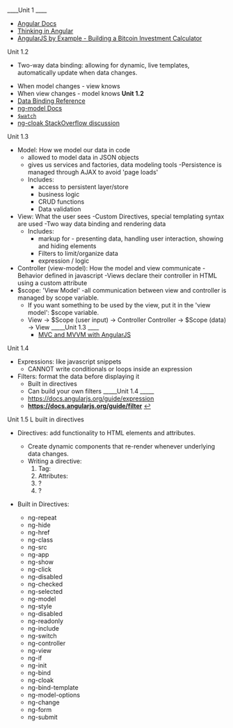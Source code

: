 ____Unit 1 ____
* [Angular Docs](https://docs.angularjs.org/api)
* [Thinking in Angular](http://stackoverflow.com/questions/14994391/thinking-in-angularjs-if-i-have-a-jquery-background/15012542#15012542)
* [AngularJS by Example - Building a Bitcoin Investment Calculator](https://github.com/mjhea0/thinkful-angular)

Unit 1.2
 - Two-way data binding: allowing for dynamic, live templates, automatically update when data changes.
  * When model changes - view knows
  * When view changes - model knows
  ____Unit 1.2____
  * [Data Binding Reference](https://docs.angularjs.org/guide/databinding)
  * [ng-model Docs](https://docs.angularjs.org/api/ng/directive/ngModel)
  * [`$watch`](https://www.ng-book.com/p/The-Digest-Loop-and-apply/)
  * [ng-cloak StackOverflow discussion](http://stackoverflow.com/questions/12866447/prevent-double-curly-brace-notation-from-displaying-momentarily-before-angular-j)

Unit 1.3
* Model: How we model our data in code
  - allowed to model data in JSON objects
  - gives us services and factories, data modeling tools
  -Persistence is managed through AJAX to avoid 'page loads'
  - Includes:
    * access to persistent layer/store
    * business logic
    * CRUD functions
    * Data validation
* View: What the user sees
  -Custom Directives, special templating syntax are used
  -Two way data binding and rendering data
  - Includes:
    * markup for - presenting data, handling user interaction, showing and hiding elements
    * Filters to limit/organize data
    * expression / logic
* Controller (view-model): How the model and view communicate
  -Behavior defined in javascript
  -Views declare their controller in HTML using a custom attribute
* $scope: 'View Model'
  -all communication between view and controller is managed by scope variable.
  - If you want something to be used by the view, put it in the 'view model': $scope variable.
  - View -> $Scope (user input) -> Controller
    Controller -> $Scope (data) -> View
  _____Unit 1.3 ____
    - [MVC and MVVM with AngularJS](http://codechutney.in/blog/javascript/mvc-and-mvvm-with-angularjs/)

Unit 1.4
* Expressions: like javascript snippets
    - CANNOT write conditionals or loops inside an expression
* Filters: format the data before displaying it
  - Built in directives
  - Can build your own filters
  _____Unit 1.4 _____
  - https://docs.angularjs.org/guide/expression
  - <b id="f1">https://docs.angularjs.org/guide/filter</b> [↩](#a1)

Unit 1.5 L built in directives
* Directives: add functionality to HTML elements and attributes.
  - Create dynamic components that re-render whenever underlying data changes.
  - Writing a directive:
    1. Tag: <burger></burger>
    2. Attributes: <div burger='southern'></div>
    3. ?  
    4. ?

* Built in Directives: 
  * ng-repeat
  * ng-hide
  * ng-href
  * ng-class
  * ng-src
  * ng-app
  * ng-show
  * ng-click
  * ng-disabled
  * ng-checked
  * ng-selected
  * ng-model
  * ng-style
  * ng-disabled
  * ng-readonly
  * ng-include
  * ng-switch
  * ng-controller
  * ng-view
  * ng-if
  * ng-init
  * ng-bind
  * ng-cloak
  * ng-bind-template
  * ng-model-options
  * ng-change
  * ng-form
  * ng-submit
